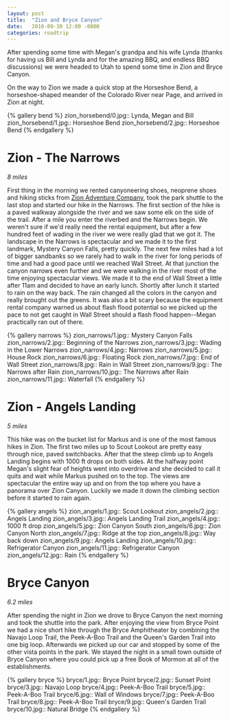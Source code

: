 ```yaml
---
layout: post
title:  "Zion and Bryce Canyon"
date:   2016-09-30 12:00 -0800
categories: roadtrip
---
```


After spending some time with Megan's grandpa and his wife Lynda (thanks for having us Bill and Lynda and for the amazing BBQ, and endless BBQ discussions) we were headed to Utah to spend some
time in Zion and Bryce Canyon.

<!--more-->

On the way to Zion we made a quick stop at the Horseshoe Bend, a horseshoe-shaped meander of the Colorado River near Page, and arrived in Zion at night.

{% gallery bend %}
zion_horsebend/0.jpg:: Lynda, Megan and Bill
zion_horsebend/1.jpg:: Horseshoe Bend
zion_horsebend/2.jpg:: Horseshoe Bend
{% endgallery %}

# Zion - The Narrows
*8 miles*

First thing in the morning we rented canyoneering shoes, neoprene shoes and hiking sticks from  [Zion Adventure Company](http://www.zionadventures.com/zion-narrows/introduction/), 
took the park shuttle to the last stop and started our hike in the Narrows. The first section of the hike is a paved walkway alongside the river and we saw some elk on the side of the trail.
After a mile you enter the  riverbed and the Narrows begin. We weren't sure if we'd really need the rental equipment, but after a few hundred feet of wading in the river we were really
glad that we got it. The landscape in the Narrows is spectacular and we made it to the first landmark, Mystery Canyon Falls, pretty quickly. The next few miles had a lot of bigger sandbanks
so we rarely had to walk in the river for long periods of time and had a good pace until we reached Wall Street. At that junction the canyon narrows even further and we were walking in the 
river most of the time enjoying spectacular views. We made it to the end of Wall Street a little after 11am and decided to have an early lunch. Shortly after lunch it started to rain on the 
way back. The rain changed all the colors in the canyon and really brought out the greens. It was also a bit scary because the equipment rental company warned us about flash flood potential
so we picked up the pace to not get caught in Wall Street should a flash flood happen--Megan practically ran out of there.  

{% gallery narrows %}
zion_narrows/1.jpg:: Mystery Canyon Falls
zion_narrows/2.jpg:: Beginning of the Narrows
zion_narrows/3.jpg:: Wading in the Lower Narrows
zion_narrows/4.jpg:: Narrows
zion_narrows/5.jpg:: House Rock
zion_narrows/6.jpg:: Floating Rock
zion_narrows/7.jpg:: End of Wall Street
zion_narrows/8.jpg:: Rain in Wall Street
zion_narrows/9.jpg:: The Narrows after Rain
zion_narrows/10.jpg:: The Narrows after Rain
zion_narrows/11.jpg:: Waterfall
{% endgallery %}

# Zion - Angels Landing
*5 miles*

This hike was on the bucket list for Markus and is one of the most famous hikes in Zion. The first two miles up to Scout Lookout are pretty easy through nice, paved switchbacks. After that the
steep climb up to Angels Landing begins with 1000 ft drops on both sides. At the halfway point Megan's slight fear of heights went into overdrive and she decided to call it quits and wait 
while Markus pushed on to the top. The views are
spectacular the entire way up and on from the top where you have a panorama over Zion Canyon.  Luckily we made it down the climbing section before
it started to rain again.

{% gallery angels %}
zion_angels/1.jpg:: Scout Lookout
zion_angels/2.jpg:: Angels Landing
zion_angels/3.jpg:: Angels Landing Trail
zion_angels/4.jpg:: 1000 ft drop
zion_angels/5.jpg:: Zion Canyon South
zion_angels/6.jpg:: Zion Canyon North
zion_angels/7.jpg:: Ridge at the top
zion_angels/8.jpg:: Way back down
zion_angels/9.jpg:: Angels Landing
zion_angels/10.jpg:: Refrigerator Canyon
zion_angels/11.jpg:: Refrigerator Canyon
zion_angels/12.jpg:: Rain
{% endgallery %}

# Bryce Canyon
*6.2 miles*

After spending the night in Zion we drove to Bryce Canyon the next morning and took the shuttle into the park. After enjoying the view from Bryce Point we had a nice short hike through the
Bryce Amphitheater by combining the Navajo Loop Trail, the Peek-A-Boo Trail and the Queen's Garden Trail into one big loop. Afterwards we picked up our car and stopped by some of the other
vista points in the park. We stayed the night in a small town outside of Bryce Canyon where you could pick up a free Book of Mormon at all of the establishments. 

{% gallery bryce %}
bryce/1.jpg:: Bryce Point
bryce/2.jpg:: Sunset Point
bryce/3.jpg:: Navajo Loop
bryce/4.jpg:: Peek-A-Boo Trail
bryce/5.jpg:: Peek-A-Boo Trail
bryce/6.jpg:: Wall of Windows
bryce/7.jpg:: Peek-A-Boo Trail
bryce/8.jpg:: Peek-A-Boo Trail
bryce/9.jpg:: Queen's Garden Trail
bryce/10.jpg:: Natural Bridge
{% endgallery %}
